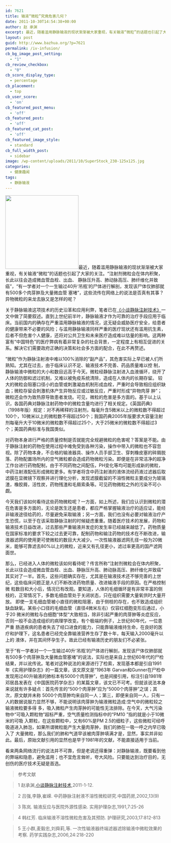 ```yaml
---
id: 7621
title: 输液“微粒”究竟危害几何？
date: 2011-10-30T14:54:38+00:00
author: 赵 承渊
excerpt: 最近，随着滥用静脉输液的现状渐渐被大家重视，有关输液“微粒”的话题也引起了大家的关注。“注射剂微粒会在体内积聚，长此以往会造成微血管血栓、出血、 静脉压升高、肺动脉高压、肺纤维化并致癌”，“有一学者对一个一生输过40升‘吊瓶’的尸体进行解剖，发现该尸体仅肺部就有500多个肉芽肿及大量微血管 塞堵”，这些流传在网络上的说法是否真有其事？异物微粒的来龙去脉又是怎样的呢？
layout: post
guid: http://www.bazhua.org/?p=7621
permalink: /iv-infusion/
cb_bg_image_post_setting:
  - "1"
cb_review_checkbox:
  - "0"
cb_score_display_type:
  - percentage
cb_placement:
  - top
cb_user_score:
  - 'on'
cb_featured_post_menu:
  - 'off'
cb_featured_post:
  - 'off'
cb_featured_cat_post:
  - 'off'
cb_featured_image_style:
  - standard
cb_full_width_post:
  - sidebar
image: /wp-content/uploads/2011/10/SuperStock_230-125x125.jpg
categories:
  - 健康趣闻
tags:
  - 静脉输液
---
```

[<img class="alignleft noborder size-full wp-image-7623" title="Iv" src="/wp-content/uploads/2011/10/SuperStock_230.jpg" alt="" width="230" height="231" srcset="/wp-content/uploads/2011/10/SuperStock_230.jpg 230w, /wp-content/uploads/2011/10/SuperStock_230-150x150.jpg 150w, /wp-content/uploads/2011/10/SuperStock_230-125x125.jpg 125w" sizes="(max-width: 230px) 100vw, 230px" />](/wp-content/uploads/2011/10/SuperStock_230.jpg)最近，随着滥用静脉输液的现状渐渐被大家重视，有关输液“微粒”的话题也引起了大家的关注。“注射剂微粒会在体内积聚，长此以往会造成微血管血栓、出血、 静脉压升高、肺动脉高压、肺纤维化并致癌”，“有一学者对一个一生输过40升‘吊瓶’的尸体进行解剖，发现该尸体仅肺部就有500多个肉芽肿及大量微血管 塞堵”，这些流传在网络上的说法是否真有其事？异物微粒的来龙去脉又是怎样的呢？

关于静脉输液这项技术的历史沿革和应用利弊，笔者已在[《小谈静脉注射技术》](http://www.bazhua.org/2011/01/iv-infusion-2.html)一文中做了简要叙述。直到上世纪前半叶，静脉输液才作为可靠的治疗手段应用于临床。当前国内的确存在严重滥用静脉输液的情况，这无疑会威胁医疗安全，给患者的健康带来不必要的风险；与滥用静脉输液同样严重的医疗现状还有滥用抗生素，后者不但危害个人健康，还将对公共卫生和未来医疗造成难以估量的影响。这两种富有“中国特色”的医疗弊病有着非常复杂的社会背景，一定程度上有相互促进的关系。解决它们需要政府正确的决策和社会多方面的配合，在此不再赘述。

“微粒”作为静脉注射液中难以100%消除的“副产品”，其危害实际上早已被人们所熟知。尤其在过去，由于临床认识不足、输液技术不完善、药品质量难以控 制，静脉输液中微粒的大小和数目远高于今天。微粒经静脉注射进入血液循环，绕开了人体的防御和滤过机制，又难以被免疫系统清除，造成在人体内的长期存留。 较大的微粒会阻塞口径小的血管或刺激凝血机制形成血栓，严重时会导致相应组织缺血；微粒存留会刺激机体产生异物反应或过敏反应，严重时形成“异物肉芽 肿”；微粒还会作为致热原导致患者发烧。可见，微粒的危害是多方面的。基于以上认识，各国药典对静脉注射药物中的微粒含量均进行了相关规定。《英国药典》 （1998年版）规定：对不再稀释的注射剂，每毫升含5微米以上的微粒数不得超过100个，10微米以上的微粒数不得超过50个；我国药典2005年版要求大容量注射剂每毫升大于10微米的微粒数不得超过25个，大于25微米的微粒数不得超过3个；美国药典标准与我国类似。

对药物本身进行严格的质量控制是否就能完全规避微粒的危害呢？答案是不能。由于静脉注射的药物在使用过程中难免受到各种污染，操作中带入的微粒也不容忽 视。除了药物本身，不合格的输液器具、操作人员手部卫生、穿刺橡皮塞的碎屑脱落、药物配置场所内的空气微粒都会造成药物微粒污染。即便是在非常洁净的超净 工作台进行药物配制，由于不同药物之间配伍，PH变化等均可能形成新的微粒，中药注射液配伍形成微粒更多。有学者将含中药注射液的液体流经药液过滤器后取 滤膜在显微镜下观察并进行理化分析，发现滤膜截留的不溶性微粒主要成分为玻璃渣，橡胶屑，活性炭，药物残渣和毛屑索条等。可见药物微粒之外的污染不可小觑。

今天我们该如何看待这些药物微粒呢？一方面，如上所述，我们应认识到微粒的潜在危害是多方面的，无论是医生还是患者，都应严格掌握输液治疗的适应证，能经非输液途径给药的，尽量避免采取输液；另一方面，我们也没有必要对输液治疗产生恐慌，以至于在该采取静脉注射的时候疑虑重重。随着医疗技术的发展，药物和 输液技术日益改进，过去那些严重输液并发症的发生率已经越来越低了。药物质量在国家标准的要求下较之过去更可靠，配制药物和输注药物的技术在不断改进，输液器滤网的使用更可使微粒的数目大大减少。一次性输液器滤网孔径一般为20微米，能够可靠滤去80%以上的微粒，近来又有孔径更小，滤过率更高的国产滤网面世。

那么，已经进入人体的微粒该如何看待呢？传言所称“注射剂微粒会在体内积聚，长此以往会造成微血管血栓、出血、静脉压升高、肺动脉高压、肺纤维化并致癌” 其实对了一半。首先，这些问题确实存在，尤其是在输液技术还不够完善的上世纪，这些临床问题正是人们不断改进药物质量、改进输液手段的原因。在严格控制微 粒数目和大小后，情况已有改观。要知道，人体的毛细循环是有非常丰富的侧枝的，正常情况下，多数毛细血管处于关闭状态，只在组织需要大量氧供时大量开放。 即使一支毛细血管被小直径的微粒阻塞，由于侧枝的存在，也不致造成组织缺血缺氧。某些小口径的毛细血管（直径4微米左右）仅容红细胞变形后通过，小于20 微米的微粒与白细胞“体型“大致相当，除非引起严重的肉芽肿等炎症反应，否则一般不会造成组织的病理学改变。有个极端的例子，上世纪80年代，一位患严重 肠道疾病的患者失去了经口进食的能力，只能靠输液维持生命，在良好的医疗和护理下，这名患者已经完全靠输液营养生存了数十年，每天输入2000毫升以上的 液体，并在其间怀孕生子。故此已经有输液历史的朋友们不必紧张。

至于“有一学者对一个一生输过40升‘吊瓶’的尸体进行解剖，发现该尸体仅肺部就有500多个肉芽肿及大量微血管塞堵”的说法，实际也是来自上世纪60年代的尸检结果，并以讹传讹。笔者对这种说法的来源进行了检索，发现基本都是引自1991年《实用护理杂志》的一篇文章，该文原文是“1963年 Garvan和Gunner在尸检中发现用过40升输液的肺标本有5000个肉芽肿”，也是间接引用，标注引自1981年邓居昌发表在《中国医院药学杂志》的某篇文章，该文已不可考。但就该说法本身来说就有许多疑点：首先传言的“500个肉芽肿”应为“5000个肉芽肿”之误；其次，原文献并未称 5000个肉芽肿均来自同一人；第三，即便来自同一人，只有一人的数据说服力显然不够，不能说明该肉芽肿为输液微粒造成:空气中的微粒较之输液微粒要多得 多，吸入微粒产生肉芽肿的可能性无法排除。在今天，大气污染物中“可吸入颗粒物”超标严重，空气质量检测指标中的“PM10 ”指的就是小于10微米的可吸 入颗粒，在这些颗粒中，又有60%是PM 2.5的细粒子，这些微粒可经呼吸道进入肺泡，如果所谓微粒能产生大量肉芽肿，我们的肺在一吸一呼之内早已吸入了 大量微粒，那么我们的肺和气道早该被肉芽肿填满才是，显然，事实并非如此。最后，原始文献引用的显然也是早于1981年的文献，不能直接适用于当前。

看来两条网络流行的说法并不可靠，但是老调还得重弹：对静脉输液，既要看到他的弊端和隐患，避免滥用；也不宜危言耸听，夸大风险。只要能达到治疗目的，无创伤的医疗技术无疑是首选。

> 参考文献
  
> 1 赵承渊,[小谈静脉注射技术](http://www.bazhua.org/2011/01/iv-infusion-2.html),2011-1-12.
  
> 2 吕强,李静,崔嵘. 中药静脉注射液不溶性微粒研究.中国药房,2002,13(9)
  
> 3 陈岚. 输液反应与医院外源性感染. 实用护理杂志,1991,7:25-26
  
> 4 韩红芳. 临床输液不溶性微粒危害及其预防. 护理研究,2003,17:812-813
  
> 5 王小群,麦毅忠,刘舜莉,等. 一次性输液器终端滤器滤除输液中微粒效果的考察. 药学实践杂志,2006,24:218-220
